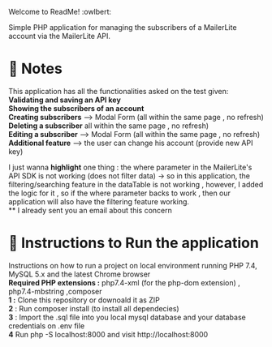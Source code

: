 Welcome to ReadMe! :owlbert:

Simple PHP application for managing the subscribers of a MailerLite account via the MailerLite API.

# 📝 Notes

This application has all the functionalities asked on the test given: <br /> 
**Validating and saving an API key** <br /> 
**Showing the subscribers of an account**  <br /> 
**Creating subscribers** --> Modal Form (all within the same page , no refresh) <br /> 
**Deleting a subscriber** all within the same page , no refresh) <br /> 
**Editing a subscriber** --> Modal Form (all within the same page , no refresh) <br /> 
**Additional feature** --> the user can change his account (provide new API key)  <br /> 

I just wanna **highlight** one thing :  the where parameter in the MailerLite's API SDK is not working (does not filter data) -> so in this application, the filtering/searching feature in the dataTable is not working , however, I added the logic for it , so if the where parameter backs to work , then our application will also have the filtering feature working. <br /> 
** I already sent you an email about this concern  <br /> 


# 🚦 Instructions to Run the application 
Instructions on how to run a project on local environment running PHP 7.4, MySQL 5.x and the latest Chrome browser <br /> 
**Required PHP extensions :** php7.4-xml (for the php-dom extension) , php7.4-mbstring ,composer <br /> 
**1 :** Clone this repository or downoald it as ZIP <br /> 
**2** : Run composer install (to install all dependecies) <br /> 
**3** : Import the .sql file into you local mysql database and your database credentials on .env file <br /> 
**4** Run php -S localhost:8000 and visit http://localhost:8000  <br /> 
